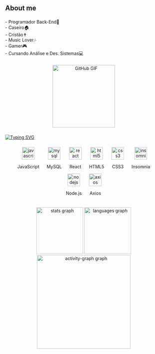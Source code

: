 <h2 align="left">About me</h2>

###

<p align="left">- Programador Back-End👾<br>- Caseiro🏠<br>- Cristão✝<br>- Music Lover🎶<br>- Gamer🎮<br>- Cursando Análise e Des. Sistemas💻</p>

###

<div align="center">
  <img src="https://media.giphy.com/media/UCQ5LookOT2ufbsGiT/giphy-downsized-large.gif" alt="GitHub GIF" style="height:200px;"/>
</div>

###

<a href="https://git.io/typing-svg"><img src="https://readme-typing-svg.demolab.com?font=Bona+Nova+SC&size=35&pause=1000&color=F73927&center=true&vCenter=true&height=66&lines=Programming+Fire..." alt="Typing SVG" /></a>

###

###

<div align="center" display="flex">
  <div style="display: inline-block; text-align: center; margin: 0 10px;">
    <img src="https://cdn.jsdelivr.net/gh/devicons/devicon/icons/javascript/javascript-original.svg" height="40" alt="javascript logo" />
    <p>JavaScript</p>
  </div>
  <div style="display: inline-block; text-align: center; margin: 0 10px;">
    <img src="https://cdn.jsdelivr.net/gh/devicons/devicon/icons/mysql/mysql-original.svg" height="40" alt="mysql logo" />
    <p>MySQL</p>
  </div>
  <div style="display: inline-block; text-align: center; margin: 0 10px;">
    <img src="https://cdn.jsdelivr.net/gh/devicons/devicon/icons/react/react-original.svg" height="40" alt="react logo" />
    <p>React</p>
  </div>
  <div style="display: inline-block; text-align: center; margin: 0 10px;">
    <img src="https://cdn.jsdelivr.net/gh/devicons/devicon/icons/html5/html5-original.svg" height="40" alt="html5 logo" />
    <p>HTML5</p>
  </div>
  <div style="display: inline-block; text-align: center; margin: 0 10px;">
    <img src="https://cdn.jsdelivr.net/gh/devicons/devicon/icons/css3/css3-original.svg" height="40" alt="css3 logo" />
    <p>CSS3</p>
  </div>
  <div style="display: inline-block; text-align: center; margin: 0 10px;">
    <img src="https://cdn.jsdelivr.net/gh/devicons/devicon@latest/icons/insomnia/insomnia-original.svg" height="40" alt="insomnia logo" />
    <p>Insomnia</p>
  </div>
  <div style="display: inline-block; text-align: center; margin: 0 10px;">
    <img src="https://cdn.jsdelivr.net/gh/devicons/devicon/icons/nodejs/nodejs-original-wordmark.svg" height="40" alt="nodejs logo" />
    <p>Node.js</p>
  </div>
  <div style="display: inline-block; text-align: center; margin: 0 10px;">
    <img src="https://cdn.jsdelivr.net/gh/devicons/devicon@latest/icons/axios/axios-plain.svg" height="40" alt="axios logo" />
    <p>Axios</p>
  </div>
</div>


###
<div align="center">
  <img src="https://github-readme-stats.vercel.app/api?username=Zuitow&hide_title=false&hide_rank=false&show_icons=true&include_all_commits=true&count_private=true&disable_animations=false&theme=aura&locale=en&hide_border=false&order=1&custom_title=Meus%20Status" height="150" alt="stats graph"  />
  <img src="https://github-readme-stats.vercel.app/api/top-langs?username=Zuitow&locale=en&hide_title=false&layout=compact&card_width=320&langs_count=4&theme=aura&hide_border=false&order=2" height="150" alt="languages graph"  />
  <img src="https://github-readme-activity-graph.vercel.app/graph?username=Zuitow&radius=16&theme=redical&area=true&order=5" height="300" alt="activity-graph graph"  />
</div>

###




